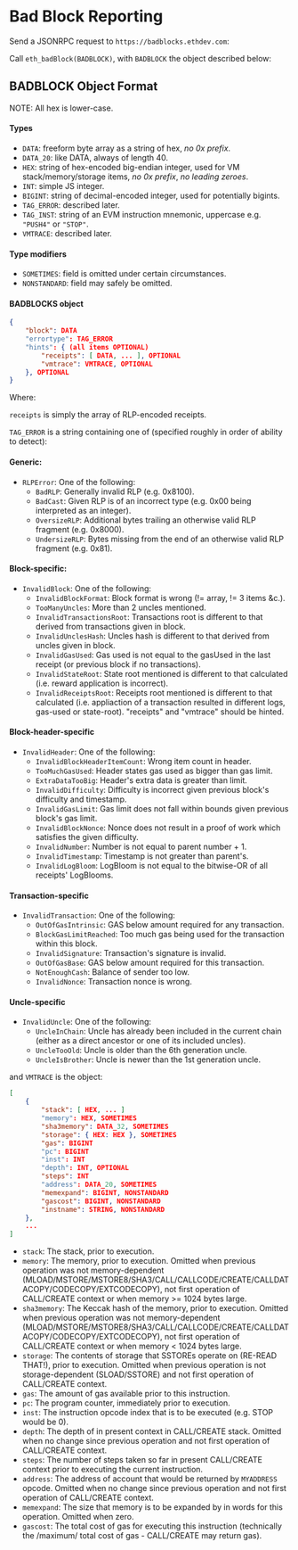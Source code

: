 # Bad Block Reporting

Send a JSONRPC request to `https://badblocks.ethdev.com`:

Call `eth_badBlock(BADBLOCK)`, with `BADBLOCK` the object described below:

## BADBLOCK Object Format

NOTE: All hex is lower-case.

#### Types

-   `DATA`: freeform byte array as a string of hex, _no 0x prefix_.
-   `DATA_20`: like DATA, always of length 40.
-   `HEX`: string of hex-encoded big-endian integer, used for VM stack/memory/storage items, _no 0x prefix_, _no leading zeroes_.
-   `INT`: simple JS integer.
-   `BIGINT`: string of decimal-encoded integer, used for potentially bigints.
-   `TAG_ERROR`: described later.
-   `TAG_INST`: string of an EVM instruction mnemonic, uppercase e.g. `"PUSH4"` or `"STOP"`.
-   `VMTRACE`: described later.

#### Type modifiers

-   `SOMETIMES`: field is omitted under certain circumstances.
-   `NONSTANDARD`: field may safely be omitted.

#### BADBLOCKS object

```json
{
	"block": DATA
	"errortype": TAG_ERROR
	"hints": { (all items OPTIONAL)
		"receipts": [ DATA, ... ], OPTIONAL
		"vmtrace": VMTRACE, OPTIONAL
	}, OPTIONAL
}
```

Where:

`receipts` is simply the array of RLP-encoded receipts.

`TAG_ERROR` is a string containing one of (specified roughly in order of ability to detect):

#### Generic:

-   `RLPError`: One of the following:
    -   `BadRLP`: Generally invalid RLP (e.g. 0x8100).
    -   `BadCast`: Given RLP is of an incorrect type (e.g. 0x00 being interpreted as an integer).
    -   `OversizeRLP`: Additional bytes trailing an otherwise valid RLP fragment (e.g. 0x8000).
    -   `UndersizeRLP`: Bytes missing from the end of an otherwise valid RLP fragment (e.g. 0x81).

#### Block-specific:

-   `InvalidBlock`: One of the following:
    -   `InvalidBlockFormat`: Block format is wrong (!= array, != 3 items &c.).
    -   `TooManyUncles`: More than 2 uncles mentioned.
    -   `InvalidTransactionsRoot`: Transactions root is different to that derived from transactions given in block.
    -   `InvalidUnclesHash`: Uncles hash is different to that derived from uncles given in block.
    -   `InvalidGasUsed`: Gas used is not equal to the gasUsed in the last receipt (or previous block if no transactions).
    -   `InvalidStateRoot`: State root mentioned is different to that calculated (i.e. reward application is incorrect).
    -   `InvalidReceiptsRoot`: Receipts root mentioned is different to that calculated (i.e. appliaction of a transaction resulted in different logs, gas-used or state-root). "receipts" and "vmtrace" should be hinted.

#### Block-header-specific

-   `InvalidHeader`: One of the following:
    -   `InvalidBlockHeaderItemCount`: Wrong item count in header.
    -   `TooMuchGasUsed`: Header states gas used as bigger than gas limit.
    -   `ExtraDataTooBig`: Header's extra data is greater than limit.
    -   `InvalidDifficulty`: Difficulty is incorrect given previous block's difficulty and timestamp.
    -   `InvalidGasLimit`: Gas limit does not fall within bounds given previous block's gas limit.
    -   `InvalidBlockNonce`: Nonce does not result in a proof of work which satisfies the given difficulty.
    -   `InvalidNumber`: Number is not equal to parent number + 1.
    -   `InvalidTimestamp`: Timestamp is not greater than parent's.
    -   `InvalidLogBloom`: LogBloom is not equal to the bitwise-OR of all receipts' LogBlooms.

#### Transaction-specific

-   `InvalidTransaction`: One of the following:
    -   `OutOfGasIntrinsic`: GAS below amount required for any transaction.
    -   `BlockGasLimitReached`: Too much gas being used for the transaction within this block.
    -   `InvalidSignature`: Transaction's signature is invalid.
    -   `OutOfGasBase`: GAS below amount required for this transaction.
    -   `NotEnoughCash`: Balance of sender too low.
    -   `InvalidNonce`: Transaction nonce is wrong.

#### Uncle-specific

-   `InvalidUncle`: One of the following:
    -   `UncleInChain`: Uncle has already been included in the current chain (either as a direct ancestor or one of its included uncles).
    -   `UncleTooOld`: Uncle is older than the 6th generation uncle.
    -   `UncleIsBrother`: Uncle is newer than the 1st generation uncle.

and `VMTRACE` is the object:

```json
[
	{
		"stack": [ HEX, ... ]
		"memory": HEX, SOMETIMES
		"sha3memory": DATA_32, SOMETIMES
		"storage": { HEX: HEX }, SOMETIMES
		"gas": BIGINT
		"pc": BIGINT
		"inst": INT
		"depth": INT, OPTIONAL
		"steps": INT
		"address": DATA_20, SOMETIMES
		"memexpand": BIGINT, NONSTANDARD
		"gascost": BIGINT, NONSTANDARD
		"instname": STRING, NONSTANDARD
	},
	...
]
```

-   `stack`: The stack, prior to execution.
-   `memory`: The memory, prior to execution. Omitted when previous operation was not memory-dependent (MLOAD/MSTORE/MSTORE8/SHA3/CALL/CALLCODE/CREATE/CALLDATACOPY/CODECOPY/EXTCODECOPY), not first operation of CALL/CREATE context or when memory >= 1024 bytes large.
-   `sha3memory`: The Keccak hash of the memory, prior to execution. Omitted when previous operation was not memory-dependent (MLOAD/MSTORE/MSTORE8/SHA3/CALL/CALLCODE/CREATE/CALLDATACOPY/CODECOPY/EXTCODECOPY), not first operation of CALL/CREATE context or when memory &lt; 1024 bytes large.
-   `storage`: The contents of storage that SSTOREs operate on (RE-READ THAT!), prior to execution. Omitted when previous operation is not storage-dependent (SLOAD/SSTORE) and not first operation of CALL/CREATE context.
-   `gas`: The amount of gas available prior to this instruction.
-   `pc`: The program counter, immediately prior to execution.
-   `inst`: The instruction opcode index that is to be executed (e.g. STOP would be 0).
-   `depth`: The depth of in present context in CALL/CREATE stack. Omitted when no change since previous operation and not first operation of CALL/CREATE context.
-   `steps`: The number of steps taken so far in present CALL/CREATE context prior to executing the current instruction.
-   `address`: The address of account that would be returned by `MYADDRESS` opcode. Omitted when no change since previous operation and not first operation of CALL/CREATE context.
-   `memexpand`: The size that memory is to be expanded by in words for this operation. Omitted when zero.
-   `gascost`: The total cost of gas for executing this instruction (technically the /maximum/ total cost of gas - CALL/CREATE may return gas).
